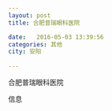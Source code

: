 ```yaml
--- 
layout: post 
title: 合肥普瑞眼科医院

date:   2016-05-03 13:39:56 
categories: 其他  
city: 安阳
  
--- 
```

   
合肥普瑞眼科医院

信息

